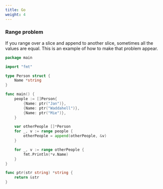 ```yaml
---
title: Go
weight: 4
---
```


### Range problem
If you range over a slice and append to another slice, sometimes all the values are equal.
This is an example of how to make that problem appear.

```go
package main

import "fmt"

type Person struct {
	Name *string
}

func main() {
	people := []Person{
		{Name: ptr("Jan")},
		{Name: ptr("Waddahell")},
		{Name: ptr("Mie")},
	}

	var otherPeople []*Person
	for _, v := range people {
		otherPeople = append(otherPeople, &v)
	}

	for _, v := range otherPeople {
		fmt.Println(*v.Name)
	}
}

func ptr(str string) *string {
	return &str
}
```